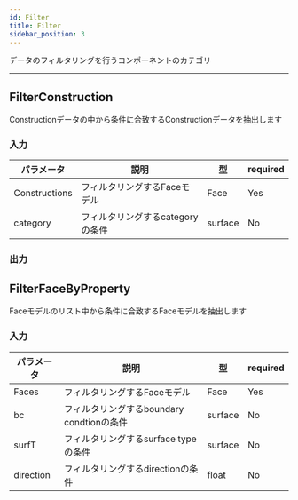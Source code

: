 ```yaml
---
id: Filter
title: Filter
sidebar_position: 3
---
```

データのフィルタリングを行うコンポーネントのカテゴリ

---

## FilterConstruction  
Constructionデータの中から条件に合致するConstructionデータを抽出します  
### 入力  
| パラメータ  | 説明                             | 型                    | required | 
| --------- | -------------------------------- | --------------------- | -------- | 
| Constructions     | フィルタリングするFaceモデル     | Face | Yes      | 
| category   | フィルタリングするcategoryの条件 | surface               | No       | 

### 出力  


## FilterFaceByProperty  
Faceモデルのリスト中から条件に合致するFaceモデルを抽出します  
### 入力  
| パラメータ  | 説明                             | 型                    | required | 
| --------- | -------------------------------- | --------------------- | -------- | 
| Faces     | フィルタリングするFaceモデル     | Face | Yes      | 
| bc   | フィルタリングするboundary condtionの条件 | surface               | No       | 
| surfT  | フィルタリングするsurface typeの条件 | surface               | No       | 
| direction | フィルタリングするdirectionの条件  | float                 | No       | 

